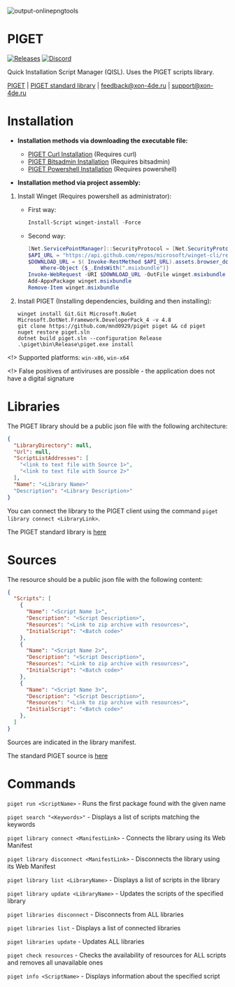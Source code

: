 ![output-onlinepngtools](https://github.com/mnd0929/piget/assets/92184643/3388d645-4df8-4258-bc74-c9e7b06bc859)

# PIGET
[![Releases](https://img.shields.io/badge/All%20compiled%20versions-red)](https://github.com/mnd0929/piget/releases)
[![Discord](https://img.shields.io/badge/Discord-blue)](https://discord.gg/x7xMShAzck)

Quick Installation Script Manager (QISL). Uses the PIGET scripts library.

[PIGET](http://tgcch.byethost7.com/piget/pl.php?filter=) | [PIGET standard library](https://raw.githubusercontent.com/mnd0929/piget-library/main/library.json) | feedback@xon-4de.ru | support@xon-4de.ru 

# Installation

- **Installation methods via downloading the executable file:**
  - [PIGET Curl Installation](https://raw.githubusercontent.com/mnd0929/api-apps/main/piget-updatecommand.pinfo) (Requires curl)
  - [PIGET Bitsadmin Installation](https://raw.githubusercontent.com/mnd0929/api-apps/main/piget-updatecommand-bitsadmin.pinfo) (Requires bitsadmin)
  - [PIGET Powershell Installation](https://raw.githubusercontent.com/mnd0929/api-apps/main/piget-updatecommand-powershell.pinfo) (Requires powershell)

- **Installation method via project assembly:**

1. Install Winget (Requires powershell as administrator):

    - First way:
      ```powershell
      Install-Script winget-install -Force
      
      ```

    - Second way:
      ```powershell
      [Net.ServicePointManager]::SecurityProtocol = [Net.SecurityProtocolType]::Tls12
      $API_URL = "https://api.github.com/repos/microsoft/winget-cli/releases/latest"
      $DOWNLOAD_URL = $( Invoke-RestMethod $API_URL).assets.browser_download_url |
          Where-Object {$_.EndsWith(".msixbundle")}
      Invoke-WebRequest -URI $DOWNLOAD_URL -OutFile winget.msixbundle -UseBasicParsing
      Add-AppxPackage winget.msixbundle
      Remove-Item winget.msixbundle
      
      ```
      
    
2. Install PIGET (Installing dependencies, building and then installing):
   
    ```batch
    winget install Git.Git Microsoft.NuGet Microsoft.DotNet.Framework.DeveloperPack_4 -v 4.8
    git clone https://github.com/mnd0929/piget piget && cd piget
    nuget restore piget.sln
    dotnet build piget.sln --configuration Release
    .\piget\bin\Release\piget.exe install
    
    ```

<!> Supported platforms: ```win-x86```, ```win-x64```

<!> False positives of antiviruses are possible - the application does not have a digital signature

# Libraries

The PIGET library should be a public json file with the following architecture:
```json
{
  "LibraryDirectory": null,
  "Url": null,
  "ScriptListAddresses": [
    "<link to text file with Source 1>",
    "<link to text file with Source 2>"
  ],
  "Name": "<Library Name>"
  "Description": "<Library Description>"
}
```
You can connect the library to the PIGET client using the command ```piget library connect <LibraryLink>```.

The PIGET standard library is [here](https://raw.githubusercontent.com/mnd0929/piget-library/main/library.pgtlb)

# Sources

The resource should be a public json file with the following content:
```json
{
  "Scripts": [
    {
      "Name": "<Script Name 1>",
      "Description": "<Script Description>",
      "Resources": "<Link to zip archive with resources>",
      "InitialScript": "<Batch code>"
    },
    {
      "Name": "<Script Name 2>",
      "Description": "<Script Description>",
      "Resources": "<Link to zip archive with resources>",
      "InitialScript": "<Batch code>"
    },
    {
      "Name": "<Script Name 3>",
      "Description": "<Script Description>",
      "Resources": "<Link to zip archive with resources>",
      "InitialScript": "<Batch code>"
    },
  ]
}
```
Sources are indicated in the library manifest. 

The standard PIGET source is [here](https://raw.githubusercontent.com/mnd0929/piget-library/main/source.pgtsc)

# Commands

```piget run <ScriptName>``` - Runs the first package found with the given name

```piget search "<Keywords>"``` - Displays a list of scripts matching the keywords

```piget library connect <ManifestLink>``` - Connects the library using its Web Manifest

```piget library disconnect <ManifestLink>``` - Disconnects the library using its Web Manifest

```piget library list <LibraryName>``` - Displays a list of scripts in the library

```piget library update <LibraryName>``` - Updates the scripts of the specified library

```piget libraries disconnect``` - Disconnects from ALL libraries

```piget libraries list``` - Displays a list of connected libraries

```piget libraries update``` - Updates ALL libraries

```piget check resources``` - Checks the availability of resources for ALL scripts and removes all unavailable ones

```piget info <ScriptName>``` - Displays information about the specified script
